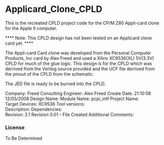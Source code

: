 # Applicard_Clone_CPLD

This is the recreated CPLD project code for the CP/M Z80 Appli-card clone for the Apple II computer. 

**** Note: This CPLD design has not been tested on an Applicard clone card yet. ****

The Appli-card Card clone was developed from the Personal Computer Products, Inc card by Alex Freed and used a Xilinx XC9536(XL) 5V(3.3V)
CPLD for much of the glue logic. This design is for the CPLD which was derrived from the Verilog source provided and the UCF file
derrived from the pinout of the CPLD from the schematic.

The JED file is ready to be burned into the CPLD.


 Company:  Freed Consulting
 Engineer: Alex Freed
 Create Date:    21:10:58 12/05/2008
 Design Name: 
 Module Name:    pcpi_intf
 Project Name:  
 Target Devices: XC9536
 Tool versions:  
 Description: 
 Dependencies:  
 Revision: 2.1
 Revision 0.01 - File Created
 Additional Comments: 
 


### License

To Be Determined 



